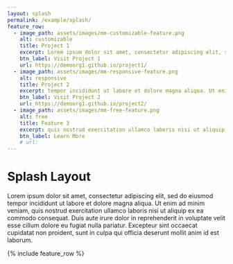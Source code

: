 ```yaml
---
layout: splash
permalink: /example/splash/
feature_row:
  - image_path: assets/images/mm-customizable-feature.png
    alt: customizable
    title: Project 1
    excerpt: Lorem ipsum dolor sit amet, consectetur adipiscing elit, sed do eiusmod...
    btn_label: Visit Project 1
    url: https://demoorg1.github.io/project1/
  - image_path: assets/images/mm-responsive-feature.png
    alt: responsive
    title: Project 2
    excerpt: tempor incididunt ut labore et dolore magna aliqua. Ut enim ad minim veniam...
    btn_label: Visit Project 2
    url: https://demoorg1.github.io/project2/
  - image_path: assets/images/mm-free-feature.png
    alt: free
    title: Feature 3
    excerpt: quis nostrud exercitation ullamco laboris nisi ut aliquip ex ea commodo...
    btn_label: Learn More
    # url:
---
```

# Splash Layout

Lorem ipsum dolor sit amet, consectetur adipiscing elit, sed do eiusmod tempor incididunt ut labore et dolore magna aliqua. Ut enim ad minim veniam, quis nostrud exercitation ullamco laboris nisi ut aliquip ex ea commodo consequat. Duis aute irure dolor in reprehenderit in voluptate velit esse cillum dolore eu fugiat nulla pariatur. Excepteur sint occaecat cupidatat non proident, sunt in culpa qui officia deserunt mollit anim id est laborum.

{% include feature_row %}
